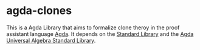 # agda-clones

This is a Agda Library that aims to formalize clone theroy in the proof assistant language [Agda](https://github.com/agda/agda). 
It depends on the [Standard Library](https://github.com/agda/agda-stdlib) and the 
[Agda Universal Algebra Standard Library](https://github.com/ualib/agda-algebras).
